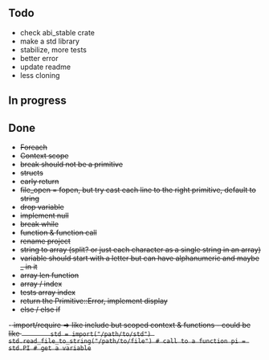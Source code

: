 ## Todo

- check abi_stable crate
- make a std library
- stabilize, more tests
- better error
- update readme
- less cloning

## In progress

## Done

- <s>Foreach</s>
- <s>Context scope</s>
- <s>break should not be a primitive</s>
- <s>structs</s>
- <s>early return</s>
- <s>file_open = fopen, but try cast each line to the right primitive, default to string</s>
- <s>drop variable</s>
- <s>implement null</s>
- <s>break while</s>
- <s>function & function call</s>
- <s> rename project </s>
- <s>string to array (split? or just each character as a single string in an array)</s>
- <s>variable should start with a letter but can have alphanumeric and maybe \_ in it</s>
- <s>array len function</s>
- <s>array / index</s>
- <s>tests array index</s>
- <s>return the Primitive::Error, implement display</s>
- <s>else / else if</s>

-<s> import/require => like include but scoped context & functions - could be like
`         std = import("/path/to/std")
        std.read_file_to_string("/path/to/file") # call to a function
        pi = std.PI # get a variable
    `
</s>
